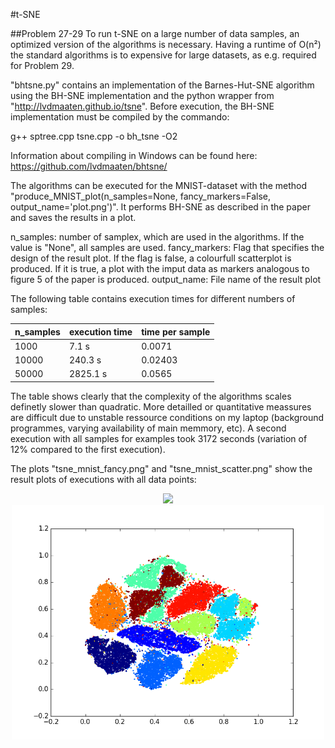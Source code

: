 #t-SNE

##Problem 27-29
To run t-SNE on a large number of data samples, an optimized version of the algorithms is necessary. Having a runtime of O(n²) the standard algorithms is to expensive for large datasets, as e.g. required for Problem 29.

"bhtsne.py" contains an implementation of the Barnes-Hut-SNE algorithm using the BH-SNE implementation and the python wrapper from "http://lvdmaaten.github.io/tsne". Before execution, the BH-SNE implementation must be compiled by the commando:

g++ sptree.cpp tsne.cpp -o bh_tsne -O2

Information about compiling in Windows can be found here: https://github.com/lvdmaaten/bhtsne/

The algorithms can be executed for the MNIST-dataset with the method "produce_MNIST_plot(n_samples=None, fancy_markers=False, output_name='plot.png')". It performs BH-SNE as described in the paper and saves the results in a plot.

n_samples: number of samplex, which are used in the algorithms. If the value is "None", all samples are used.
fancy_markers: Flag that specifies the design of the result plot. If the flag is false, a colourfull scatterplot is produced. If it is true, a plot with the imput data as markers analogous to figure 5 of the paper is produced.
output_name: File name of the result plot
 
The following table contains execution times for different numbers of samples:

| n_samples | execution time | time per sample |
|-----------|----------------|-----------------|
|  1000     |      7.1 s     |       0.0071    |
| 10000     |    240.3 s     |       0.02403   |
| 50000     |   2825.1 s     |       0.0565    |

The table shows clearly that the complexity of the algorithms scales definetly slower than quadratic. More detailled or quantitative meassures are difficult due to unstable ressource conditions on my laptop (background programmes, varying availability of main memmory, etc). A second execution with all samples for examples took 3172 seconds (variation of 12% compared to the first execution).


The plots "tsne_mnist_fancy.png" and "tsne_mnist_scatter.png" show the result plots of executions with all data points:

<p align="center">
  <img src="tsne_mnist_fancy.png" width="500"/>
  <img src="tsne_mnist_scatter.png" width="500"/>
</p>


